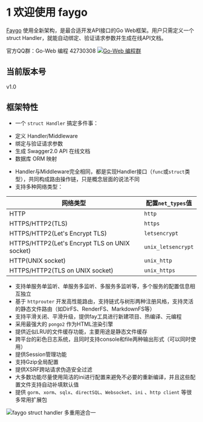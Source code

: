 # 1 欢迎使用 faygo

[Faygo](https://github.com/henrylee2cn/faygo) 使用全新架构，是最合适开发API接口的Go Web框架。用户只需定义一个struct Handler，就能自动绑定、验证请求参数并生成在线API文档。

官方QQ群：Go-Web 编程 42730308    [![Go-Web 编程群](http://pub.idqqimg.com/wpa/images/group.png)](http://jq.qq.com/?_wv=1027&k=fzi4p1)

## 当前版本号

v1.0

## 框架特性


- 一个 `struct Handler` 搞定多件事：
 * 定义 Handler/Middleware
 * 绑定与验证请求参数
 * 生成 Swagger2.0 API 在线文档
 * 数据库 ORM 映射

- Handler与Middleware完全相同，都是实现Handler接口（`func`或`struct`类型），共同构成路由操作链，只是概念层面的说法不同
- 支持多种网络类型：

网络类型                                      | 配置`net_types`值
----------------------------------------------|----------------
HTTP                                          | `http`
HTTPS/HTTP2(TLS)                              | `https`
HTTPS/HTTP2(Let's Encrypt TLS)                | `letsencrypt`
HTTPS/HTTP2(Let's Encrypt TLS on UNIX socket) | `unix_letsencrypt`
HTTP(UNIX socket)                             | `unix_http`
HTTPS/HTTP2(TLS on UNIX socket)               | `unix_https`

- 支持单服务单监听、单服务多监听、多服务多监听等，多个服务的配置信息相互独立
- 基于 `httprouter` 开发高性能路由，支持链式与树形两种注册风格，支持灵活的静态文件路由（如DirFS、RenderFS、MarkdownFS等）
- 支持平滑关闭、平滑升级，提供fay工具进行新建项目、热编译、元编程
- 采用最强大的 `pongo2` 作为HTML渲染引擎
- 提供近似LRU的文件缓存功能，主要用途是静态文件缓存
- 跨平台的彩色日志系统，且同时支持console和file两种输出形式（可以同时使用）
- 提供Session管理功能
- 支持Gzip全局配置
- 提供XSRF跨站请求伪造安全过滤
- 大多数功能尽量使用简洁的ini进行配置来避免不必要的重新编译，并且这些配置文件支持自动补填默认值
- 提供 `gorm`、`xorm`、`sqlx`、`directSQL`、`Websocket`、`ini` 、`http client` 等很多常用扩展包

![faygo struct handler 多重用途合一](https://github.com/henrylee2cn/faygo/raw/master/doc/MultiUsage.png)

